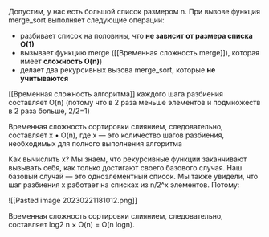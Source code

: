 Допустим, у нас есть большой список размером n. При вызове функция merge_sort выполняет следующие операции:
- разбивает список на половины, что **не зависит от размера списка O(1)**
- вызывает функцию merge ([[Временная сложность merge]]), которая имеет **сложность O(n)**)
- делает два рекурсивных вызова merge_sort, которые **не учитываются**

[[Временная сложность алгоритма]] каждого шага разбиения составляет O(n) (потому что в 2 раза меньше элементов и подмножеств в 2 раза больше, 2/2=1)

Временная сложность сортировки слиянием, следовательно, составляет x • O(n), где x — это количество шагов разбиения, необходимых для полного выполнения алгоритма

Как вычислить x? Мы знаем, что рекурсивные функции заканчивают вызывать себя, как только достигают своего базового случая. Наш базовый случай — это одноэлементный список. Мы также увидели, что шаг разбиения x работает на списках из n/2^x элементов. Потому:

![[Pasted image 20230221181012.png]]

Временная сложность сортировки слиянием, следовательно, составляет log2 n × O(n) = O(n logn).